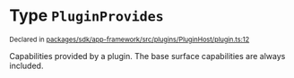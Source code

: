 # Type `PluginProvides`
<sub>Declared in [packages/sdk/app-framework/src/plugins/PluginHost/plugin.ts:12](https://github.com/dxos/dxos/blob/516b7546a/packages/sdk/app-framework/src/plugins/PluginHost/plugin.ts#L12)</sub>


Capabilities provided by a plugin.
The base surface capabilities are always included.



